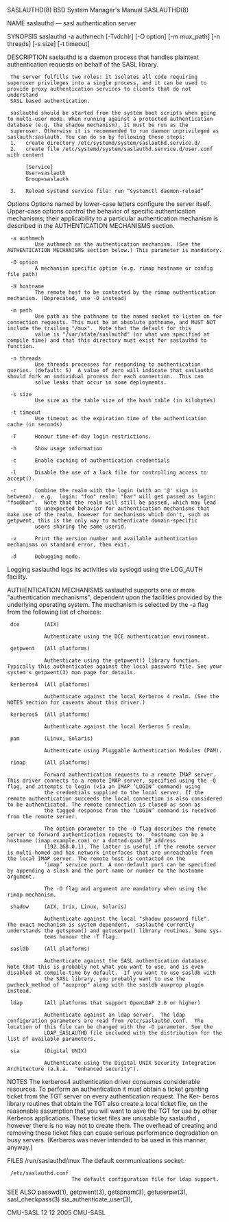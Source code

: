 SASLAUTHD(8)                                                                             BSD System Manager's Manual                                                                             SASLAUTHD(8)

NAME
     saslauthd — sasl authentication server

SYNOPSIS
     saslauthd -a authmech [-Tvdchlr] [-O option] [-m mux_path] [-n threads] [-s size] [-t timeout]

DESCRIPTION
     saslauthd is a daemon process that handles plaintext authentication requests on behalf of the SASL library.

     The server fulfills two roles: it isolates all code requiring superuser privileges into a single process, and it can be used to provide proxy authentication services to clients that do not understand
     SASL based authentication.

     saslauthd should be started from the system boot scripts when going to multi-user mode. When running against a protected authentication database (e.g. the shadow mechanism), it must be run as the
     superuser. Otherwise it is recommended to run daemon unprivileged as saslauth:saslauth. You can do so by following these steps:
     1.   create directory /etc/systemd/system/saslauthd.service.d/
     2.   create file /etc/systemd/system/saslauthd.service.d/user.conf with content

          [Service]
          User=saslauth
          Group=saslauth

     3.   Reload systemd service file: run “systemctl daemon-reload”

   Options
     Options named by lower-case letters configure the server itself.  Upper-case options control the behavior of specific authentication mechanisms; their applicability to a particular authentication
     mechanism is described in the AUTHENTICATION MECHANISMS section.

     -a authmech
             Use authmech as the authentication mechanism. (See the AUTHENTICATION MECHANISMS section below.) This parameter is mandatory.

     -O option
             A mechanism specific option (e.g. rimap hostname or config file path)

     -H hostname
             The remote host to be contacted by the rimap authentication mechanism. (Deprecated, use -O instead)

     -m path
             Use path as the pathname to the named socket to listen on for connection requests. This must be an absolute pathname, and MUST NOT include the trailing "/mux".  Note that the default for this
             value is "/var/state/saslauthd" (or what was specified at compile time) and that this directory must exist for saslauthd to function.

     -n threads
             Use threads processes for responding to authentication queries. (default: 5)  A value of zero will indicate that saslauthd should fork an individual process for each connection.  This can
             solve leaks that occur in some deployments.

     -s size
             Use size as the table size of the hash table (in kilobytes)

     -t timeout
             Use timeout as the expiration time of the authentication cache (in seconds)

     -T      Honour time-of-day login restrictions.

     -h      Show usage information

     -c      Enable caching of authentication credentials

     -l      Disable the use of a lock file for controlling access to accept().

     -r      Combine the realm with the login (with an '@' sign in between).  e.g.  login: "foo" realm: "bar" will get passed as login: "foo@bar".  Note that the realm will still be passed, which may lead
             to unexpected behavior for authentication mechanisms that make use of the realm, however for mechanisms which don't, such as getpwent, this is the only way to authenticate domain-specific
             users sharing the same userid.

     -v      Print the version number and available authentication mechanisms on standard error, then exit.

     -d      Debugging mode.

   Logging
     saslauthd logs its activities via syslogd using the LOG_AUTH facility.

AUTHENTICATION MECHANISMS
     saslauthd supports one or more "authentication mechanisms", dependent upon the facilities provided by the underlying operating system.  The mechanism is selected by the -a flag from the following list
     of choices:

     dce        (AIX)

                Authenticate using the DCE authentication environment.

     getpwent   (All platforms)

                Authenticate using the getpwent() library function. Typically this authenticates against the local password file. See your system's getpwent(3) man page for details.

     kerberos4  (All platforms)

                Authenticate against the local Kerberos 4 realm. (See the NOTES section for caveats about this driver.)

     kerberos5  (All platforms)

                Authenticate against the local Kerberos 5 realm.

     pam        (Linux, Solaris)

                Authenticate using Pluggable Authentication Modules (PAM).

     rimap      (All platforms)

                Forward authentication requests to a remote IMAP server. This driver connects to a remote IMAP server, specified using the -O flag, and attempts to login (via an IMAP ‘LOGIN’ command) using
                the credentials supplied to the local server. If the remote authentication succeeds the local connection is also considered to be authenticated. The remote connection is closed as soon as
                the tagged response from the ‘LOGIN’ command is received from the remote server.

                The option parameter to the -O flag describes the remote server to forward authentication requests to.  hostname can be a hostname (imap.example.com) or a dotted-quad IP address
                (192.168.0.1). The latter is useful if the remote server is multi-homed and has network interfaces that are unreachable from the local IMAP server. The remote host is contacted on the
                ‘imap’ service port. A non-default port can be specified by appending a slash and the port name or number to the hostname argument.

                The -O flag and argument are mandatory when using the rimap mechanism.

     shadow     (AIX, Irix, Linux, Solaris)

                Authenticate against the local "shadow password file".  The exact mechanism is system dependent.  saslauthd currently understands the getspnam() and getuserpw() library routines. Some sys‐
                tems honour the -T flag.

     sasldb     (All platforms)

                Authenticate against the SASL authentication database.  Note that this is probably not what you want to use, and is even disabled at compile-time by default.  If you want to use sasldb with
                the SASL library, you probably want to use the pwcheck_method of "auxprop" along with the sasldb auxprop plugin instead.

     ldap       (All platforms that support OpenLDAP 2.0 or higher)

                Authenticate against an ldap server.  The ldap configuration parameters are read from /etc/saslauthd.conf.  The location of this file can be changed with the -O parameter. See the
                LDAP_SASLAUTHD file included with the distribution for the list of available parameters.

     sia        (Digital UNIX)

                Authenticate using the Digital UNIX Security Integration Architecture (a.k.a.  "enhanced security").

NOTES
     The kerberos4 authentication driver consumes considerable resources. To perform an authentication it must obtain a ticket granting ticket from the TGT server on every authentication request. The Ker‐
     beros library routines that obtain the TGT also create a local ticket file, on the reasonable assumption that you will want to save the TGT for use by other Kerberos applications. These ticket files
     are unusable by saslauthd , however there is no way not to create them. The overhead of creating and removing these ticket files can cause serious performance degradation on busy servers. (Kerberos
     was never intended to be used in this manner, anyway.)

FILES
     /run/saslauthd/mux  The default communications socket.

     /etc/saslauthd.conf
                         The default configuration file for ldap support.

SEE ALSO
     passwd(1), getpwent(3), getspnam(3), getuserpw(3), sasl_checkpass(3) sia_authenticate_user(3),

CMU-SASL                                                                                          12 12 2005                                                                                         CMU-SASL

